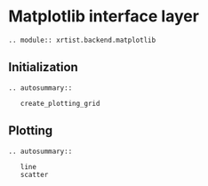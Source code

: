 # Matplotlib interface layer

```{eval-rst}
.. module:: xrtist.backend.matplotlib
```

## Initialization

```{eval-rst}
.. autosummary::

   create_plotting_grid
```

## Plotting

```{eval-rst}
.. autosummary::

   line
   scatter
```
